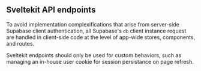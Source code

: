 ## Sveltekit API endpoints

To avoid implementation complexifications that arise from server-side Supabase client authentication, all Supabase's `db` client instance request are handled in client-side code at the level of app-wide stores, components, and routes.

Sveltekit endpoints should only be used for custom behaviors, such as managing an in-house user cookie for session persistance on page refresh.
